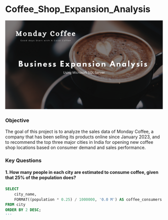 # Coffee_Shop_Expansion_Analysis

![Coffee Shop Expansion](https://github.com/NandhuKrisz/CoffeeShop_Expansion_Analysis/blob/main/Monday%20Coffee%20Cover.png)

### Objective

The goal of this project is to analyze the sales data of Monday Coffee, a company that has been selling its products online since January 2023, and to recommend the top three major cities in India for opening new coffee shop locations based on consumer demand and sales performance.

### Key Questions
#### 1. How many people in each city are estimated to consume coffee, given that 25% of the population does?

```sql
SELECT 
    city_name,
    FORMAT((population * 0.25) / 1000000, '0.0 M') AS coffee_consumers
FROM city
ORDER BY 2 DESC;
'''


